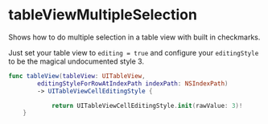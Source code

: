 # tableViewMultipleSelection
Shows how to do multiple selection in a table view with built in checkmarks. 

Just set your table view to `editing = true`
and configure your `editingStyle` to be the magical undocumented style 3.

```swift
func tableView(tableView: UITableView,
		editingStyleForRowAtIndexPath indexPath: NSIndexPath)
		-> UITableViewCellEditingStyle {

			return UITableViewCellEditingStyle.init(rawValue: 3)!
	}
```
